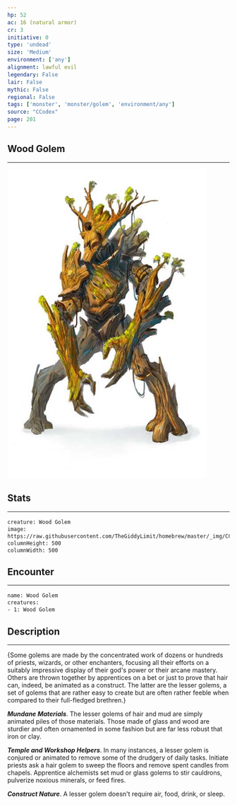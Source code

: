 ```yaml
---
hp: 52
ac: 16 (natural armor)
cr: 3
initiative: 0
type: 'undead'    
size: 'Medium'
environment: ['any']
alignment: lawful evil
legendary: False
lair: False
mythic: False
regional: False
tags: ['monster', 'monster/golem', 'environment/any']
source: "CCodex"
page: 201
---
```


## Wood Golem
---

![|600](https://raw.githubusercontent.com/TheGiddyLimit/homebrew/master/_img/CCodex/woodgolem.jpg)

## Stats
---

```statblock
creature: Wood Golem
image: https://raw.githubusercontent.com/TheGiddyLimit/homebrew/master/_img/CCodex/woodgolem_token.png
columnHeight: 500
columnWidth: 500
```

## Encounter
---

```encounter-table
name: Wood Golem
creatures:
- 1: Wood Golem
```

## Description
---
{Some golems are made by the concentrated work of dozens or hundreds of priests, wizards, or other enchanters, focusing all their efforts on a suitably impressive display of their god's power or their arcane mastery. Others are thrown together by apprentices on a bet or just to prove that hair can, indeed, be animated as a construct. The latter are the lesser golems, a set of golems that are rather easy to create but are often rather feeble when compared to their full-fledged brethren.}

**_Mundane Materials_**. The lesser golems of hair and mud are simply animated piles of those materials. Those made of glass and wood are sturdier and often ornamented in some fashion but are far less robust that iron or clay.


**_Temple and Workshop Helpers_**. In many instances, a lesser golem is conjured or animated to remove some of the drudgery of daily tasks. Initiate priests ask a hair golem to sweep the floors and remove spent candles from chapels. Apprentice alchemists set mud or glass golems to stir cauldrons, pulverize noxious minerals, or feed fires.


**_Construct Nature_**. A lesser golem doesn't require air, food, drink, or sleep.






